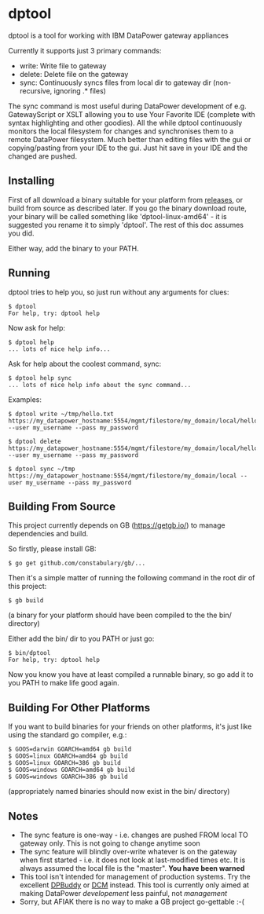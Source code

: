 # dptool
dptool is a tool for working with IBM DataPower gateway appliances

Currently it supports just 3 primary commands:
+ write: Write file to gateway
+ delete: Delete file on the gateway
+ sync: Continuously syncs files from local dir to gateway dir (non-recursive, ignoring .* files)

The sync command is most useful during DataPower development of e.g. GatewayScript or XSLT allowing you to use Your Favorite IDE (complete with syntax highlighting and other goodies). All the while dptool continuously monitors the local filesystem for changes and synchronises them to a remote DataPower filesystem. Much better than editing files with the gui or copying/pasting from your IDE to the gui. Just hit save in your IDE and the changed are pushed.

## Installing

First of all download a binary suitable for your platform from [releases](../../releases),
or build from source as described later. If you go the binary download route, your binary will be called something like 'dptool-linux-amd64' - it is suggested you rename it to simply 'dptool'. The rest of this doc assumes you did.

Either way, add the binary to your PATH.

## Running

dptool tries to help you, so just run without any arguments for clues:

    $ dptool
    For help, try: dptool help

Now ask for help:

    $ dptool help
    ... lots of nice help info...

Ask for help about the coolest command, sync:

    $ dptool help sync
    ... lots of nice help info about the sync command...

Examples:

    $ dptool write ~/tmp/hello.txt https://my_datapower_hostname:5554/mgmt/filestore/my_domain/local/hello.txt --user my_username --pass my_password

    $ dptool delete https://my_datapower_hostname:5554/mgmt/filestore/my_domain/local/hello.txt --user my_username --pass my_password

    $ dptool sync ~/tmp https://my_datapower_hostname:5554/mgmt/filestore/my_domain/local --user my_username --pass my_password
     
## Building From Source

This project currently depends on GB (https://getgb.io/) to manage dependencies and build.

So firstly, please install GB:

    $ go get github.com/constabulary/gb/...

Then it's a simple matter of running the following command in the root dir of this project:

    $ gb build

(a binary for your platform should have been compiled to the the bin/ directory)

Either add the bin/ dir to you PATH or just go:

    $ bin/dptool
    For help, try: dptool help

Now you know you have at least compiled a runnable binary, so go add it to you PATH to make life good again.

## Building For Other Platforms

If you want to build binaries for your friends on other platforms, it's just like using the standard go compiler, e.g.:

    $ GOOS=darwin GOARCH=amd64 gb build
    $ GOOS=linux GOARCH=amd64 gb build
    $ GOOS=linux GOARCH=386 gb build
    $ GOOS=windows GOARCH=amd64 gb build
    $ GOOS=windows GOARCH=386 gb build
    

(appropriately named binaries should now exist in the bin/ directory)

## Notes

+ The sync feature is one-way - i.e. changes are pushed FROM local TO gateway only. This is not going to change anytime soon
+ The sync feature will blindly over-write whatever is on the gateway when first started - i.e. it does not look at last-modified times etc. It is always assumed the local file is the "master". **You have been warned**
+ This tool isn't intended for management of production systems. Try the excellent [DPBuddy](https://myarch.com/dpbuddy) or [DCM](https://github.com/ibm-datapower/datapower-configuration-manager) instead. This tool is currently only aimed at making DataPower *developement* less painful, not *management*
+ Sorry, but AFIAK there is no way to make a GB project go-gettable :-(
